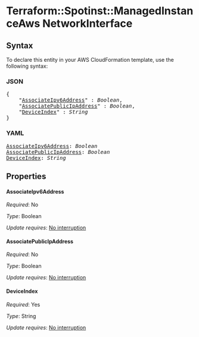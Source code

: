# Terraform::Spotinst::ManagedInstanceAws NetworkInterface

## Syntax

To declare this entity in your AWS CloudFormation template, use the following syntax:

### JSON

<pre>
{
    "<a href="#associateipv6address" title="AssociateIpv6Address">AssociateIpv6Address</a>" : <i>Boolean</i>,
    "<a href="#associatepublicipaddress" title="AssociatePublicIpAddress">AssociatePublicIpAddress</a>" : <i>Boolean</i>,
    "<a href="#deviceindex" title="DeviceIndex">DeviceIndex</a>" : <i>String</i>
}
</pre>

### YAML

<pre>
<a href="#associateipv6address" title="AssociateIpv6Address">AssociateIpv6Address</a>: <i>Boolean</i>
<a href="#associatepublicipaddress" title="AssociatePublicIpAddress">AssociatePublicIpAddress</a>: <i>Boolean</i>
<a href="#deviceindex" title="DeviceIndex">DeviceIndex</a>: <i>String</i>
</pre>

## Properties

#### AssociateIpv6Address

_Required_: No

_Type_: Boolean

_Update requires_: [No interruption](https://docs.aws.amazon.com/AWSCloudFormation/latest/UserGuide/using-cfn-updating-stacks-update-behaviors.html#update-no-interrupt)

#### AssociatePublicIpAddress

_Required_: No

_Type_: Boolean

_Update requires_: [No interruption](https://docs.aws.amazon.com/AWSCloudFormation/latest/UserGuide/using-cfn-updating-stacks-update-behaviors.html#update-no-interrupt)

#### DeviceIndex

_Required_: Yes

_Type_: String

_Update requires_: [No interruption](https://docs.aws.amazon.com/AWSCloudFormation/latest/UserGuide/using-cfn-updating-stacks-update-behaviors.html#update-no-interrupt)

